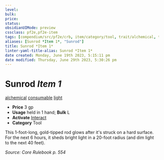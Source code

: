 ```yaml
---
level:
bulk:
price:
status:
obsidianUIMode: preview
cssclass: pf2e,pf2e-item
tags: [compendium/src/pf2e/crb, item/category/tool, trait/alchemical, trait/consumable, trait/light]
aliases: [Sunrod *Item 1*, "Sunrod"]
title: Sunrod *Item 1*
linter-yaml-title-alias: Sunrod *Item 1*
date created: Monday, June 19th 2023, 5:15:11 pm
date modified: Thursday, June 29th 2023, 5:30:26 pm
---
```


# Sunrod *Item 1*

[alchemical](rules/traits/alchemical.md) [consumable](rules/traits/consumable.md) [light](rules/traits/light.md)  

- **Price** 3 gp
- **Usage** held in 1 hand; **Bulk** L
- **Activate** [Interact](rules/actions/interact.md)
- **Category** Tool

This 1-foot-long, gold-tipped rod glows after it's struck on a hard surface. For the next 6 hours, it sheds bright light in a 20-foot radius (and dim light to the next 40 feet).

*Source: Core Rulebook p. 554*
